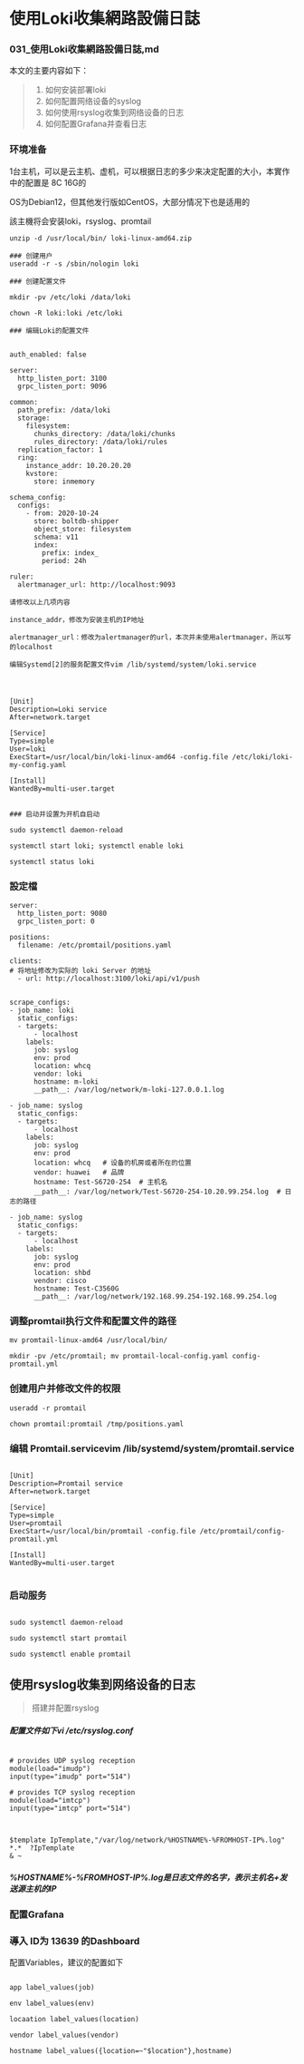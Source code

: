 # 使用Loki收集網路設備日誌

### 031_使用Loki收集網路設備日誌,md


本文的主要内容如下：

> 1. 如何安装部署loki
> 2. 如何配置网络设备的syslog
> 3. 如何使用rsyslog收集到网络设备的日志
> 4. 如何配置Grafana并查看日志



### 环境准备
1台主机，可以是云主机、虚机，可以根据日志的多少来决定配置的大小，本實作中的配置是 8C 16G的

OS为Debian12，但其他发行版如CentOS，大部分情况下也是适用的

該主機将会安装loki，rsyslog、promtail


```
unzip -d /usr/local/bin/ loki-linux-amd64.zip

### 创建用户
useradd -r -s /sbin/nologin loki

### 创建配置文件

mkdir -pv /etc/loki /data/loki

chown -R loki:loki /etc/loki

### 编辑Loki的配置文件


auth_enabled: false

server:
  http_listen_port: 3100
  grpc_listen_port: 9096

common:
  path_prefix: /data/loki
  storage:
    filesystem:
      chunks_directory: /data/loki/chunks
      rules_directory: /data/loki/rules
  replication_factor: 1
  ring:
    instance_addr: 10.20.20.20
    kvstore:
      store: inmemory

schema_config:
  configs:
    - from: 2020-10-24
      store: boltdb-shipper
      object_store: filesystem
      schema: v11
      index:
        prefix: index_
        period: 24h

ruler:
  alertmanager_url: http://localhost:9093

请修改以上几项内容

instance_addr，修改为安装主机的IP地址

alertmanager_url：修改为alertmanager的url，本次并未使用alertmanager，所以写的localhost

编辑Systemd[2]的服务配置文件vim /lib/systemd/system/loki.service


```

### 

```

[Unit]
Description=Loki service
After=network.target

[Service]
Type=simple
User=loki
ExecStart=/usr/local/bin/loki-linux-amd64 -config.file /etc/loki/loki-my-config.yaml

[Install]
WantedBy=multi-user.target


### 启动并设置为开机自启动

sudo systemctl daemon-reload

systemctl start loki; systemctl enable loki

systemctl status loki

```

### 設定檔

```
server:
  http_listen_port: 9080
  grpc_listen_port: 0

positions:
  filename: /etc/promtail/positions.yaml

clients:
# 将地址修改为实际的 loki Server 的地址
  - url: http://localhost:3100/loki/api/v1/push


scrape_configs:
- job_name: loki
  static_configs:
  - targets:
      - localhost
    labels:
      job: syslog
      env: prod
      location: whcq
      vendor: loki
      hostname: m-loki
      __path__: /var/log/network/m-loki-127.0.0.1.log

- job_name: syslog
  static_configs:
  - targets:
      - localhost
    labels:
      job: syslog
      env: prod
      location: whcq   # 设备的机房或者所在的位置
      vendor: huawei   # 品牌
      hostname: Test-S6720-254  # 主机名
      __path__: /var/log/network/Test-S6720-254-10.20.99.254.log  # 日志的路径

- job_name: syslog
  static_configs:
  - targets:
      - localhost
    labels:
      job: syslog
      env: prod
      location: shbd
      vendor: cisco
      hostname: Test-C3560G
      __path__: /var/log/network/192.168.99.254-192.168.99.254.log

```

### 调整promtail执行文件和配置文件的路径

```
mv promtail-linux-amd64 /usr/local/bin/

mkdir -pv /etc/promtail; mv promtail-local-config.yaml config-promtail.yml

```

### 创建用户并修改文件的权限

```
useradd -r promtail

chown promtail:promtail /tmp/positions.yaml

```

### 编辑 Promtail.servicevim /lib/systemd/system/promtail.service

```

[Unit]
Description=Promtail service
After=network.target

[Service]
Type=simple
User=promtail
ExecStart=/usr/local/bin/promtail -config.file /etc/promtail/config-promtail.yml

[Install]
WantedBy=multi-user.target 


```

### 启动服务


```

sudo systemctl daemon-reload

sudo systemctl start promtail

sudo systemctl enable promtail 

```


## 使用rsyslog收集到网络设备的日志

> 搭建并配置rsyslog

##### 配置文件如下vi /etc/rsyslog.conf

```

# provides UDP syslog reception
module(load="imudp")
input(type="imudp" port="514")

# provides TCP syslog reception
module(load="imtcp")
input(type="imtcp" port="514")



$template IpTemplate,"/var/log/network/%HOSTNAME%-%FROMHOST-IP%.log"
*.*  ?IpTemplate
& ~

```

##### %HOSTNAME%-%FROMHOST-IP%.log是日志文件的名字，表示主机名+发送源主机的IP


### 配置Grafana

### 導入 ID为 13639 的Dashboard

配置Variables，建议的配置如下

```

app label_values(job)

env label_values(env)

locaation label_values(location)

vendor label_values(vendor)

hostname label_values({location=~"$location"},hostname)

```
